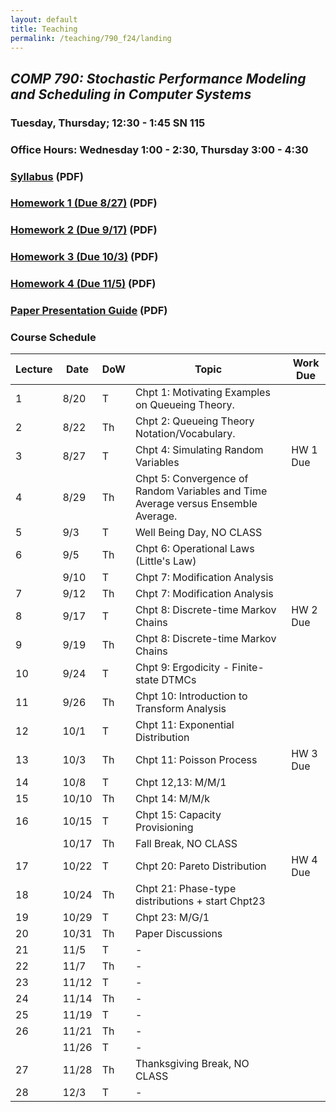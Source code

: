 ```yaml
---
layout: default 
title: Teaching 
permalink: /teaching/790_f24/landing
---
```

## ***COMP 790: Stochastic Performance Modeling and Scheduling in Computer Systems***

### Tuesday, Thursday; 12:30 - 1:45 SN 115

### Office Hours: Wednesday 1:00 - 2:30, Thursday 3:00 - 4:30

### [Syllabus](./syllabus_w_policies.pdf) (PDF)

### [Homework 1 (Due 8/27)](./hw1.pdf) (PDF)
### [Homework 2 (Due 9/17)](./hw2.pdf) (PDF)
### [Homework 3 (Due 10/3)](./hw3.pdf) (PDF)
### [Homework 4 (Due 11/5)](./hw4.pdf) (PDF)
### [Paper Presentation Guide](./paper_presentations.pdf) (PDF)

<!-- ### [Homework 2 (Due 9/12)](./hw2.pdf) (PDF)

### [Homework 3 (Due 9/28)](./hw3.pdf) (PDF)

### [Homework 4 (Due 10/19)](./hw4.pdf) (PDF)a
-->



### Course Schedule

| Lecture | Date  | DoW | Topic                                                                             | Work Due |
|---------|-------|-----|-----------------------------------------------------------------------------------|----------|
|       1 |  8/20 | T   | Chpt 1: Motivating Examples on Queueing Theory.                                   |          |
|       2 |  8/22 | Th  | Chpt 2: Queueing Theory Notation/Vocabulary.                                      |          |
|       3 |  8/27 | T   | Chpt 4: Simulating Random Variables                                               | HW 1 Due |
|       4 |  8/29 | Th  | Chpt 5: Convergence of Random Variables and Time Average versus Ensemble Average. |          |
|       5 |   9/3 | T   | Well Being Day, NO CLASS                                                          |          |
|       6 |   9/5 | Th  | Chpt 6: Operational Laws (Little's Law)                                           |          |
|         |  9/10 | T   | Chpt 7: Modification Analysis                                                     |          |
|       7 |  9/12 | Th  | Chpt 7: Modification Analysis                                                     |          |
|       8 |  9/17 | T   | Chpt 8: Discrete-time Markov Chains                                               | HW 2 Due |
|       9 |  9/19 | Th  | Chpt 8: Discrete-time Markov Chains                                               |          |
|      10 |  9/24 | T   | Chpt 9: Ergodicity - Finite-state DTMCs                                           |          |
|      11 |  9/26 | Th  | Chpt 10: Introduction to Transform Analysis                                       |          |
|      12 |  10/1 | T   | Chpt 11: Exponential Distribution                                                 |          |
|      13 |  10/3 | Th  | Chpt 11: Poisson Process                                                          | HW 3 Due |
|      14 |  10/8 | T   | Chpt 12,13: M/M/1                                                                 |          |
|      15 | 10/10 | Th  | Chpt 14: M/M/k                                                                    |          |
|      16 | 10/15 | T   | Chpt 15: Capacity Provisioning                                                    |          |
|         | 10/17 | Th  | Fall Break, NO CLASS                                                              |          |
|      17 | 10/22 | T   | Chpt 20: Pareto Distribution                                                      | HW 4 Due |
|      18 | 10/24 | Th  | Chpt 21: Phase-type distributions + start Chpt23                                  |          |
|      19 | 10/29 | T   | Chpt 23: M/G/1                                                                    |          |
|      20 | 10/31 | Th  | Paper Discussions                                                                 |          |
|      21 |  11/5 | T   | -                                                                                 |          |
|      22 |  11/7 | Th  | -                                                                                 |          |
|      23 | 11/12 | T   | -                                                                                 |          |
|      24 | 11/14 | Th  | -                                                                                 |          |
|      25 | 11/19 | T   | -                                                                                 |          |
|      26 | 11/21 | Th  | -                                                                                 |          |
|         | 11/26 | T   | -                                                                                 |          |
|      27 | 11/28 | Th  | Thanksgiving Break, NO CLASS                                                      |          |
|      28 |  12/3 | T   | -                                                                                 |          |
